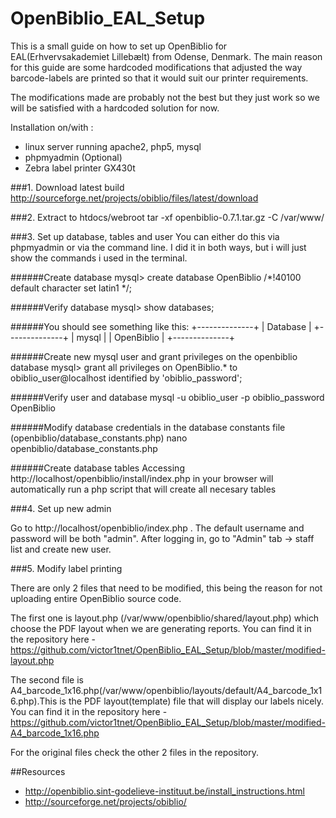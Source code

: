 OpenBiblio_EAL_Setup
====================

This is a small guide on how to set up OpenBiblio for EAL(Erhvervsakademiet Lillebælt) from Odense, Denmark. 
The main reason for this guide are some hardcoded modifications that adjusted the way barcode-labels are printed so that it would suit our printer requirements.

The modifications made are probably not the best but they just work so we will be satisfied with a hardcoded solution for now.

Installation on/with : 
- linux server running apache2, php5, mysql
- phpmyadmin (Optional)
- Zebra label printer GX430t


###1. Download latest build
http://sourceforge.net/projects/obiblio/files/latest/download

###2. Extract to htdocs/webroot
tar -xf openbiblio-0.7.1.tar.gz -C /var/www/

###3. Set up database, tables and user
You can either do this via phpmyadmin or via the command line. I did it in both ways, but i will just show the commands i used in the terminal.

######Create database
mysql> create database OpenBiblio /*!40100 default character set latin1 */;

######Verify database
mysql> show databases;

######You should see something like this:
+--------------+
| Database     |
+--------------+
| mysql        |
| OpenBiblio   |
+--------------+

######Create new mysql user and grant privileges on the openbiblio database
mysql> grant all privileges on OpenBiblio.* to obiblio_user@localhost identified by 'obiblio_password';

######Verify user and database
mysql -u obiblio_user -p obiblio_password OpenBiblio

######Modify database credentials in the database constants file (openbiblio/database_constants.php)
nano openbiblio/database_constants.php

######Create database tables
Accessing http://localhost/openbiblio/install/index.php in your browser will automatically run a php script that will create all necesary tables

###4. Set up new admin

Go to http://localhost/openbiblio/index.php . The default username and password will be both "admin". After logging in, go to "Admin" tab -> staff list and create new user.


###5. Modify label printing 

There are only 2 files that need to be modified, this being the reason for not uploading entire OpenBiblio source code.

The first one is layout.php (/var/www/openbiblio/shared/layout.php) which choose the PDF layout when we are generating reports. You can find it in the repository here - https://github.com/victor1tnet/OpenBiblio_EAL_Setup/blob/master/modified-layout.php

The second file is A4_barcode_1x16.php(/var/www/openbiblio/layouts/default/A4_barcode_1x16.php).This is the PDF layout(template) file that will display our labels nicely. You can find it in the repository here - https://github.com/victor1tnet/OpenBiblio_EAL_Setup/blob/master/modified-A4_barcode_1x16.php

For the original files check the other 2 files in the repository.

##Resources
- http://openbiblio.sint-godelieve-instituut.be/install_instructions.html
- http://sourceforge.net/projects/obiblio/
